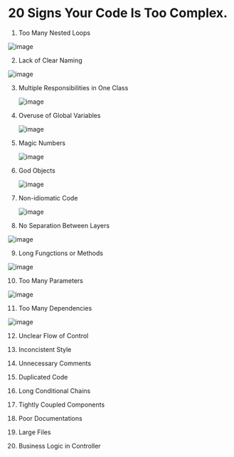 # 20 Signs Your Code Is Too Complex.

1. Too Many Nested Loops

![image](https://github.com/user-attachments/assets/da72e6f2-5046-4d4a-8d62-678007e11fb3)

2. Lack of Clear Naming

  ![image](https://github.com/user-attachments/assets/70e75431-43c2-4254-b213-88270cc94204)

3. Multiple Responsibilities in One Class

   ![image](https://github.com/user-attachments/assets/f41e0449-7243-4d12-ab7a-c15b13335ba1)

4. Overuse of Global Variables

   ![image](https://github.com/user-attachments/assets/eef4f9a4-7bf6-45d6-831c-b7738620c2d7)

5. Magic Numbers

   ![image](https://github.com/user-attachments/assets/b2aa3920-e5f5-4757-8211-10b283ae1c2c)

6. God Objects

    ![image](https://github.com/user-attachments/assets/7ebe6632-1f82-4844-8aaa-b49eea62757d)

7. Non-idiomatic Code

    ![image](https://github.com/user-attachments/assets/3d02bb89-3e2f-450f-adb1-fbd0af307bb5)

8. No Separation Between Layers

![image](https://github.com/user-attachments/assets/29db6dda-98c8-4610-913f-d9173679b65d)

9. Long Fungctions or Methods

![image](https://github.com/user-attachments/assets/0895ebcc-3a38-412b-9cbf-22e25f973954)

10. Too Many Parameters 

![image](https://github.com/user-attachments/assets/69bbccad-cb28-478c-863b-a901cc848351)

11. Too Many Dependencies

![image](https://github.com/user-attachments/assets/e97dac00-c10d-4853-a8b1-a4be3d2827d6)

12. Unclear Flow of Control 

13. Inconcistent Style

14. Unnecessary Comments

15. Duplicated  Code 

16. Long Conditional Chains 

17. Tightly Coupled Components

18. Poor Documentations 

19. Large Files

20. Business Logic in Controller 

